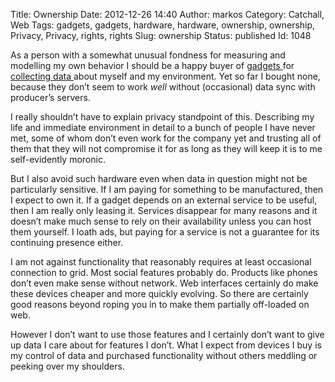 Title: Ownership
Date: 2012-12-26 14:40
Author: markos
Category: Catchall, Web
Tags: gadgets, gadgets, hardware, hardware, ownership, ownership, Privacy, Privacy, rights, rights
Slug: ownership
Status: published
Id: 1048

<html>
 <body>
  <div>
   <p>
    As a person with a somewhat unusual fondness for measuring and modelling my own behavior I should be a happy buyer of
    <a href="https://jawbone.com/up" title="Jawbone's UP">
     gadgets
    </a>
    for
    <a href="http://www.fitbit.com/one" title="Fitbit">
     collecting data
    </a>
    about myself and my environment. Yet so far I bought none, because they don’t seem to work
    <em>
     well
    </em>
    without (occasional) data sync with producer’s servers.
   </p>
   <p>
    I really shouldn’t have to explain privacy standpoint of this. Describing my life and immediate environment in detail to a bunch of people I have never met, some of whom don’t even work for the company yet and trusting all of them that they will not compromise it for as long as they will keep it is to me self-evidently moronic.
   </p>
   <p>
    But I also avoid such hardware even when data in question might not be particularly sensitive. If I am paying for something to be manufactured, then I expect to own it. If a gadget depends on an external service to be useful, then I am really only leasing it. Services disappear for many reasons and it doesn’t make much sense to rely on their availability unless you can host them yourself. I loath ads, but paying for a service is not a guarantee for its continuing presence either.
   </p>
   <p>
    I am not against functionality that reasonably requires at least occasional connection to grid. Most social features probably do. Products like phones don’t even make sense without network. Web interfaces certainly do make these devices cheaper and more quickly evolving. So there are certainly good reasons beyond roping you in to make them partially off-loaded on web.
   </p>
   <p>
    However I don’t want to use those features and I certainly don’t want to give up data I care about for features I don’t. What I expect from devices I buy is my control of data and purchased functionality without others meddling or peeking over my shoulders.
   </p>
  </div>
 </body>
</html>